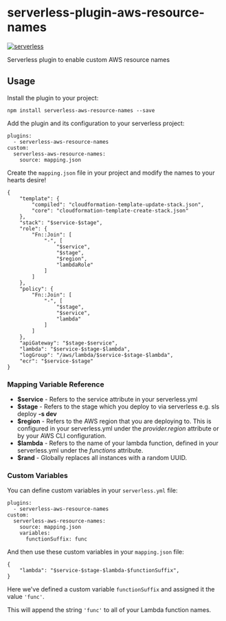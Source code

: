 # serverless-plugin-aws-resource-names

[![serverless](http://public.serverless.com/badges/v3.svg)](http://www.serverless.com)

Serverless plugin to enable custom AWS resource names

## Usage

Install the plugin to your project:

    npm install serverless-aws-resource-names --save

Add the plugin and its configuration to your serverless project:

    plugins:
      - serverless-aws-resource-names
    custom:
      serverless-aws-resource-names:
        source: mapping.json

Create the `mapping.json` file in your project and modify the names to your hearts desire!

    {
        "template": {
            "compiled": "cloudformation-template-update-stack.json",
            "core": "cloudformation-template-create-stack.json"
        },
        "stack": "$service-$stage",
        "role": {
            "Fn::Join": [
                "-", [
                    "$service",
                    "$stage",
                    "$region",
                    "lambdaRole"
                ]
            ]
        },
        "policy": {
            "Fn::Join": [
                "-", [
                    "$stage",
                    "$service",
                    "lambda"
                ]
            ]
        },
        "apiGateway": "$stage-$service",
        "lambda": "$service-$stage-$lambda",
        "logGroup": "/aws/lambda/$service-$stage-$lambda",
        "ecr": "$service-$stage"
    }

### Mapping Variable Reference

-   **$service** - Refers to the service attribute in your serverless.yml
-   **$stage** - Refers to the stage which you deploy to via serverless e.g. sls deploy **-s dev**
-   **$region** - Refers to the AWS region that you are deploying to.  This is configured in your serverless.yml under the _provider.region_ attribute or by your AWS CLI configuration.
-   **$lambda** - Refers to the name of your lambda function, defined in your serverless.yml under the _functions_ attribute.
-   **$rand** - Globally replaces all instances with a random UUID.

### Custom Variables

You can define custom variables in your `serverless.yml` file:

    plugins:
      - serverless-aws-resource-names
    custom:
      serverless-aws-resource-names:
        source: mapping.json
        variables:
          functionSuffix: func

And then use these custom variables in your `mapping.json` file:

    {
        "lambda": "$service-$stage-$lambda-$functionSuffix",
    }

Here we've defined a custom variable `functionSuffix` and assigned it the value `'func'`.

This will append the string `'func'` to all of your Lambda function names.
